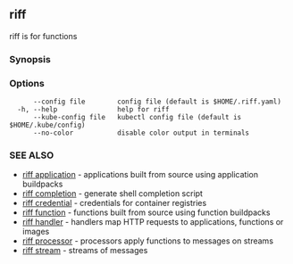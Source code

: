 ## riff

riff is for functions

### Synopsis


<todo>


### Options

```
      --config file        config file (default is $HOME/.riff.yaml)
  -h, --help               help for riff
      --kube-config file   kubectl config file (default is $HOME/.kube/config)
      --no-color           disable color output in terminals
```

### SEE ALSO

* [riff application](riff_application.md)	 - applications built from source using application buildpacks
* [riff completion](riff_completion.md)	 - generate shell completion script
* [riff credential](riff_credential.md)	 - credentials for container registries
* [riff function](riff_function.md)	 - functions built from source using function buildpacks
* [riff handler](riff_handler.md)	 - handlers map HTTP requests to applications, functions or images
* [riff processor](riff_processor.md)	 - processors apply functions to messages on streams
* [riff stream](riff_stream.md)	 - streams of messages

